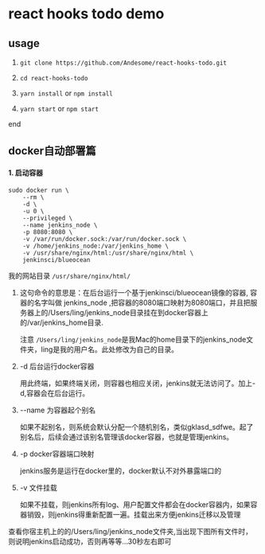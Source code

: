 # react hooks todo demo

## usage

1. `git clone https://github.com/Andesome/react-hooks-todo.git`

2. `cd react-hooks-todo`

3. `yarn install` or `npm install`

4. `yarn start` or `npm start`

end


## docker自动部署篇
#### 1. 启动容器
```
sudo docker run \
    --rm \
    -d \
    -u 0 \
    --privileged \
    --name jenkins_node \
    -p 8080:8080 \
    -v /var/run/docker.sock:/var/run/docker.sock \
    -v /home/jenkins_node:/var/jenkins_home \
    -v /usr/share/nginx/html:/usr/share/nginx/html \
    jenkinsci/blueocean
```

我的网站目录
`/usr/share/nginx/html/`

1. 这句命令的意思是：在后台运行一个基于jenkinsci/blueocean镜像的容器, 容器的名字叫做 jenkins_node ,把容器的8080端口映射为8080端口，并且把服务器上的/Users/ling/jenkins_node目录挂在到docker容器上的/var/jenkins_home目录.

    注意 `/Users/ling/jenkins_node`是我Mac的home目录下的jenkins_node文件夹，ling是我的用户名。此处修改为自己的目录。

2. -d 后台运行docker容器

    用此终端，如果终端关闭，则容器也相应关闭，jenkins就无法访问了。加上-d,容器会在后台运行。

3. --name 为容器起个别名

    如果不起别名，则系统会默认分配一个随机别名，类似gklasd_sdfwe。起了别名后，后续会通过该别名管理该docker容器，也就是管理jenkins。

4. -p docker容器端口映射

    jenkins服务是运行在docker里的，docker默认不对外暴露端口的

5. -v 文件挂载

    如果不挂载，则jenkins所有log、用户配置文件都会在docker容器内，如果容器销毁，则jenkins得重新配置一遍。挂载出来方便jenkins迁移以及管理

查看你宿主机上的的/Users/ling/jenkins_node文件夹,当出现下图所有文件时，则说明jenkins启动成功，否则再等等...30秒左右即可